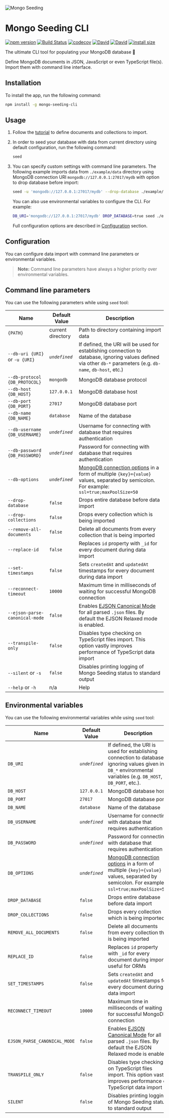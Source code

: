 ![Mongo Seeding](https://raw.githubusercontent.com/pkosiec/mongo-seeding/main/docs/assets/logo.png)

# Mongo Seeding CLI

[![npm version](https://badge.fury.io/js/mongo-seeding-cli.svg)](https://npmjs.org/package/mongo-seeding-cli) [![Build Status](https://github.com/pkosiec/mongo-seeding/actions/workflows/branch.yaml/badge.svg)](https://github.com/pkosiec/mongo-seeding/actions) [![codecov](https://codecov.io/gh/pkosiec/mongo-seeding/branch/main/graph/badge.svg?flag=cli)](https://codecov.io/gh/pkosiec/mongo-seeding) [![David](https://img.shields.io/david/pkosiec/mongo-seeding.svg?path=cli)]() [![David](https://img.shields.io/david/dev/pkosiec/mongo-seeding.svg?path=cli)]() [![install size](https://packagephobia.now.sh/badge?p=mongo-seeding-cli)](https://packagephobia.now.sh/result?p=mongo-seeding-cli)

The ultimate CLI tool for populating your MongoDB database :rocket:

Define MongoDB documents in JSON, JavaScript or even TypeScript file(s). Import them with command line interface.

## Installation

To install the app, run the following command:

```bash
npm install -g mongo-seeding-cli
```

## Usage

1. Follow the [tutorial](https://github.com/pkosiec/mongo-seeding/blob/main/docs/import-data-definition.md) to define documents and collections to import.
1. In order to seed your database with data from current directory using default configuration, run the following command:

   ```bash
   seed
   ```

1. You can specify custom settings with command line parameters. The following example imports data from `./example/data` directory using MongoDB connection URI `mongodb://127.0.0.1:27017/mydb` with option to drop database before import:

   ```bash
   seed -u 'mongodb://127.0.0.1:27017/mydb' --drop-database ./example/data
   ```

   You can also use environmental variables to configure the CLI. For example:

   ```bash
   DB_URI='mongodb://127.0.0.1:27017/mydb' DROP_DATABASE=true seed ./example/data
   ```

   Full configuration options are described in [Configuration](#configuration) section.

## Configuration

You can configure data import with command line parameters or environmental variables.

> **Note:** Command line parameters have always a higher priority over environmental variables.

## Command line parameters

You can use the following parameters while using `seed` tool:

| Name                           | Default Value     | Description                                                                                                                                                                                             |
| ------------------------------ | ----------------- | ------------------------------------------------------------------------------------------------------------------------------------------------------------------------------------------------------- |
| `{PATH}`                       | current directory | Path to directory containing import data                                                                                                                                                                |
| `--db-uri {URI}` or `-u {URI}` | _`undefined`_     | If defined, the URI will be used for establishing connection to database, ignoring values defined via other `db-*` parameters (e.g. `db-name`, `db-host`, etc.)                                         |
| `--db-protocol {DB_PROTOCOL}`  | `mongodb`         | MongoDB database protocol                                                                                                                                                                               |
| `--db-host {DB_HOST}`          | `127.0.0.1`       | MongoDB database host                                                                                                                                                                                   |
| `--db-port {DB_PORT}`          | `27017`           | MongoDB database port                                                                                                                                                                                   |
| `--db-name {DB_NAME}`          | `database`        | Name of the database                                                                                                                                                                                    |
| `--db-username {DB_USERNAME}`  | _`undefined`_     | Username for connecting with database that requires authentication                                                                                                                                      |
| `--db-password {DB_PASSWORD}`  | _`undefined`_     | Password for connecting with database that requires authentication                                                                                                                                      |
| `--db-options`                 | _`undefined`_     | [MongoDB connection options](https://docs.mongodb.com/manual/reference/connection-string/) in a form of multiple `{key}={value}` values, separated by semicolon. For example: `ssl=true;maxPoolSize=50` |
| `--drop-database`              | `false`           | Drops entire database before data import                                                                                                                                                                |
| `--drop-collections`           | `false`           | Drops every collection which is being imported                                                                                                                                                          |
| `--remove-all-documents`       | `false`           | Delete all documents from every collection that is being imported                                                                                                                                       |
| `--replace-id`                 | `false`           | Replaces `id` property with `_id` for every document during data import                                                                                                                                 |
| `--set-timestamps`             | `false`           | Sets `createdAt` and `updatedAt` timestamps for every document during data import                                                                                                                       |
| `--reconnect-timeout`          | `10000`           | Maximum time in milliseconds of waiting for successful MongoDB connection                                                                                                                               |
| `--ejson-parse-canonical-mode` | `false`           | Enables [EJSON Canonical Mode](https://docs.mongodb.com/manual/reference/mongodb-extended-json/) for all parsed `.json` files. By default the EJSON Relaxed mode is enabled.                            |
| `--transpile-only`             | `false`           | Disables type checking on TypeScript files import. This option vastly improves performance of TypeScript data import                                                                                    |
| `--silent` or `-s`             | `false`           | Disables printing logging of Mongo Seeding status to standard output                                                                                                                                    |
| `--help` or `-h`               | n/a               | Help                                                                                                                                                                                                    |

## Environmental variables

You can use the following environmental variables while using `seed` tool:

| Name                         | Default Value | Description                                                                                                                                                                                              |
| ---------------------------- | ------------- | -------------------------------------------------------------------------------------------------------------------------------------------------------------------------------------------------------- |
| `DB_URI`                     | _`undefined`_ | If defined, the URI is used for establishing connection to database, ignoring values given in `DB_*` environmental variables (e.g. `DB_HOST`, `DB_PORT`, etc.).                                          |
| `DB_HOST`                    | `127.0.0.1`   | MongoDB database host                                                                                                                                                                                    |
| `DB_PORT`                    | `27017`       | MongoDB database port                                                                                                                                                                                    |
| `DB_NAME`                    | `database`    | Name of the database                                                                                                                                                                                     |
| `DB_USERNAME`                | _`undefined`_ | Username for connecting with database that requires authentication                                                                                                                                       |
| `DB_PASSWORD`                | _`undefined`_ | Password for connecting with database that requires authentication                                                                                                                                       |
| `DB_OPTIONS`                 | _`undefined`_ | [MongoDB connection options](https://docs.mongodb.com/manual/reference/connection-string/) in a form of multiple `{key}={value}` values, separated by semicolon. For example: `ssl=true;maxPoolSize=50`. |
| `DROP_DATABASE`              | `false`       | Drops entire database before data import                                                                                                                                                                 |
| `DROP_COLLECTIONS`           | `false`       | Drops every collection which is being imported                                                                                                                                                           |
| `REMOVE_ALL_DOCUMENTS`       | `false`       | Delete all documents from every collection that is being imported                                                                                                                                        |
| `REPLACE_ID`                 | `false`       | Replaces `id` property with `_id` for every document during import; useful for ORMs                                                                                                                      |
| `SET_TIMESTAMPS`             | `false`       | Sets `createdAt` and `updatedAt` timestamps for every document during data import                                                                                                                        |
| `RECONNECT_TIMEOUT`          | `10000`       | Maximum time in milliseconds of waiting for successful MongoDB connection                                                                                                                                |
| `EJSON_PARSE_CANONICAL_MODE` | `false`       | Enables [EJSON Canonical Mode](https://docs.mongodb.com/manual/reference/mongodb-extended-json/) for all parsed `.json` files. By default the EJSON Relaxed mode is enabled.                             |
| `TRANSPILE_ONLY`             | `false`       | Disables type checking on TypeScript files import. This option vastly improves performance of TypeScript data import                                                                                     |
| `SILENT`                     | `false`       | Disables printing logging of Mongo Seeding status to standard output                                                                                                                                     |
